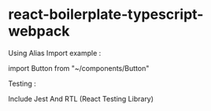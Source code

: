 # react-boilerplate-typescript-webpack

Using Alias Import example : 

import Button from "~/components/Button"


Testing :

Include Jest And RTL (React Testing Library)
